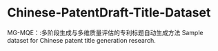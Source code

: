 # Chinese-PatentDraft-Title-Dataset
MG-MQE：:多阶段生成与多维质量评估的专利标题自动生成方法
Sample dataset for Chinese patent title generation research.
